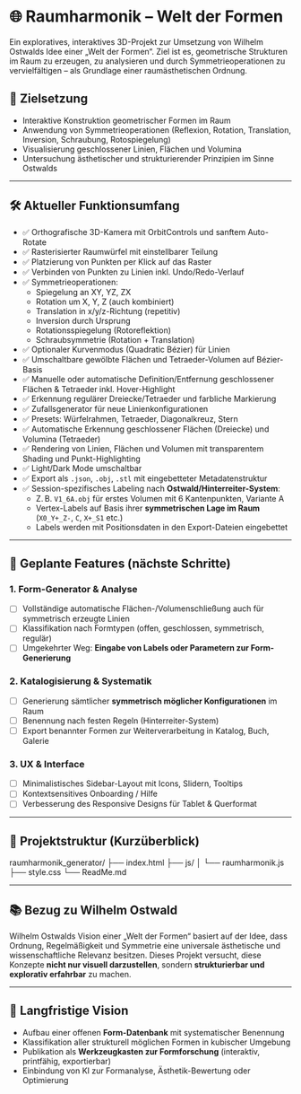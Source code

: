 # 🌐 Raumharmonik – Welt der Formen

Ein exploratives, interaktives 3D-Projekt zur Umsetzung von Wilhelm Ostwalds Idee einer „Welt der Formen“. Ziel ist es, geometrische Strukturen im Raum zu erzeugen, zu analysieren und durch Symmetrieoperationen zu vervielfältigen – als Grundlage einer raumästhetischen Ordnung.

## 🎯 Zielsetzung

- Interaktive Konstruktion geometrischer Formen im Raum  
- Anwendung von Symmetrieoperationen (Reflexion, Rotation, Translation, Inversion, Schraubung, Rotospiegelung)  
- Visualisierung geschlossener Linien, Flächen und Volumina  
- Untersuchung ästhetischer und strukturierender Prinzipien im Sinne Ostwalds

---

## 🛠️ Aktueller Funktionsumfang

- ✅ Orthografische 3D-Kamera mit OrbitControls und sanftem Auto-Rotate  
- ✅ Rasterisierter Raumwürfel mit einstellbarer Teilung  
- ✅ Platzierung von Punkten per Klick auf das Raster  
- ✅ Verbinden von Punkten zu Linien inkl. Undo/Redo-Verlauf  
- ✅ Symmetrieoperationen:
  - Spiegelung an XY, YZ, ZX  
  - Rotation um X, Y, Z (auch kombiniert)  
  - Translation in x/y/z-Richtung (repetitiv)  
  - Inversion durch Ursprung  
  - Rotationsspiegelung (Rotoreflektion)  
  - Schraubsymmetrie (Rotation + Translation)  
- ✅ Optionaler Kurvenmodus (Quadratic Bézier) für Linien  
- ✅ Umschaltbare gewölbte Flächen und Tetraeder-Volumen auf Bézier-Basis  
- ✅ Manuelle oder automatische Definition/Entfernung geschlossener Flächen & Tetraeder inkl. Hover-Highlight  
- ✅ Erkennung regulärer Dreiecke/Tetraeder und farbliche Markierung  
- ✅ Zufallsgenerator für neue Linienkonfigurationen  
- ✅ Presets: Würfelrahmen, Tetraeder, Diagonalkreuz, Stern  
- ✅ Automatische Erkennung geschlossener Flächen (Dreiecke) und Volumina (Tetraeder)  
- ✅ Rendering von Linien, Flächen und Volumen mit transparentem Shading und Punkt-Highlighting  
- ✅ Light/Dark Mode umschaltbar  
- ✅ Export als `.json`, `.obj`, `.stl` mit eingebetteter Metadatenstruktur  
- ✅ Session-spezifisches Labeling nach **Ostwald/Hinterreiter-System**:
  - Z. B. `V1_6A.obj` für erstes Volumen mit 6 Kantenpunkten, Variante A  
  - Vertex-Labels auf Basis ihrer **symmetrischen Lage im Raum** (`X0_Y+_Z-`, `C`, `X+_S1` etc.)  
  - Labels werden mit Positionsdaten in den Export-Dateien eingebettet

---

## 🔄 Geplante Features (nächste Schritte)

### 1. **Form-Generator & Analyse**
- [ ] Vollständige automatische Flächen-/Volumenschließung auch für symmetrisch erzeugte Linien  
- [ ] Klassifikation nach Formtypen (offen, geschlossen, symmetrisch, regulär)  
- [ ] Umgekehrter Weg: **Eingabe von Labels oder Parametern zur Form-Generierung**

### 2. **Katalogisierung & Systematik**
- [ ] Generierung sämtlicher **symmetrisch möglicher Konfigurationen** im Raum  
- [ ] Benennung nach festen Regeln (Hinterreiter-System)  
- [ ] Export benannter Formen zur Weiterverarbeitung in Katalog, Buch, Galerie

### 3. **UX & Interface**
- [ ] Minimalistisches Sidebar-Layout mit Icons, Slidern, Tooltips  
- [ ] Kontextsensitives Onboarding / Hilfe  
- [ ] Verbesserung des Responsive Designs für Tablet & Querformat

---

## 📁 Projektstruktur (Kurzüberblick)

raumharmonik_generator/
├── index.html
├── js/
│   └── raumharmonik.js
├── style.css
└── ReadMe.md

---

## 📚 Bezug zu Wilhelm Ostwald

Wilhelm Ostwalds Vision einer „Welt der Formen“ basiert auf der Idee, dass Ordnung, Regelmäßigkeit und Symmetrie eine universale ästhetische und wissenschaftliche Relevanz besitzen. Dieses Projekt versucht, diese Konzepte **nicht nur visuell darzustellen**, sondern **strukturierbar und explorativ erfahrbar** zu machen.

---

## 🧭 Langfristige Vision

- Aufbau einer offenen **Form-Datenbank** mit systematischer Benennung  
- Klassifikation aller strukturell möglichen Formen in kubischer Umgebung  
- Publikation als **Werkzeugkasten zur Formforschung** (interaktiv, printfähig, exportierbar)  
- Einbindung von KI zur Formanalyse, Ästhetik-Bewertung oder Optimierung